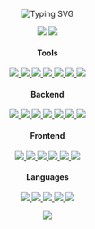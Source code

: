 <p align="center">
  <img src="https://readme-typing-svg.demolab.com?font=Fira+Code&pause=1000&width=435&lines=Hi%2C+I+use+Arch+btw" alt="Typing SVG" />
</p>

<p align="center">
  <!--One of the ways to make responsive themes-->
  <picture>
    <source
      srcset="https://github-readme-stats.vercel.app/api?username=trimclain&theme=tokyonight&show_icons=true&rank_icon=github"
      media="(prefers-color-scheme: dark)"
    />
    <source
      srcset="https://github-readme-stats.vercel.app/api?username=trimclain&theme=buefy&show_icons=true&rank_icon=github"
      media="(prefers-color-scheme: light), (prefers-color-scheme: no-preference)"
    />
    <img src="https://github-readme-stats.vercel.app/api?username=trimclain&show_icons=true&rank_icon=github"/>
  </picture>

  <picture>
    <source
      srcset="https://github-readme-stats.vercel.app/api/top-langs/?username=trimclain&theme=tokyonight&langs_count=8&size_weight=0.5&count_weight=0.5&layout=compact&card_width=200"
      media="(prefers-color-scheme: dark)"
    />
    <source
      srcset="https://github-readme-stats.vercel.app/api/top-langs/?username=trimclain&theme=buefy&langs_count=8&size_weight=0.5&count_weight=0.5&layout=compact&card_width=200"
      media="(prefers-color-scheme: light), (prefers-color-scheme: no-preference)"
    />
    <img src="https://github-readme-stats.vercel.app/api/top-langs/?username=trimclain&langs_count=8&size_weight=0.5&count_weight=0.5&layout=compact&card_width=200"/>
  </picture>
</p>

<!-- Credit: https://skillicons.dev -->
<!-- Icons: https://github.com/tandpfun/skill-icons?tab=readme-ov-file#icons-list -->
<h4 align="center">Tools</h4>
<p align="center">
  <a href="https://en.wikipedia.org/wiki/Linux" target="_blank"> <img src="https://skillicons.dev/icons?i=linux" /> </a>
  <a href="https://archlinux.org" target="_blank"> <img src="https://skillicons.dev/icons?i=arch" /> </a>
  <a href="https://github.com/" target="_blank"> <img src="https://skillicons.dev/icons?i=github" /> </a>
  <a href="https://git-scm.com/" target="_blank"> <img src="https://skillicons.dev/icons?i=git" /> </a>
  <a href="https://neovim.io" target="_blank"> <img src="https://skillicons.dev/icons?i=neovim" /> </a>
  <!-- I'm sorry I had to -->
  <a href="https://www.youtube.com/watch?v=1UXHsCT18wE" target="_blank"> <img src="https://skillicons.dev/icons?i=vscode" /> </a>
  <!-- Windows Sucks -->
  <a href="https://www.youtube.com/watch?v=dQw4w9WgXcQ" target="_blank"> <img src="https://skillicons.dev/icons?i=windows" /> </a>
</p>

<h4 align="center">Backend</h4>
<p align="center">
  <a href="https://nodejs.org/en" target="_blank"> <img src="https://skillicons.dev/icons?i=nodejs" /> </a>
  <a href="https://expressjs.com/" target="_blank"> <img src="https://skillicons.dev/icons?i=express" /> </a>
  <a href="https://www.mysql.com/" target="_blank"> <img src="https://skillicons.dev/icons?i=mysql" /> </a>
  <a href="https://www.docker.com/" target="_blank"> <img src="https://skillicons.dev/icons?i=docker" /> </a>
  <a href="https://nginx.org/en/" target="_blank"> <img src="https://skillicons.dev/icons?i=nginx" /> </a>
  <a href="https://www.vim.org/" target="_blank"> <img src="https://skillicons.dev/icons?i=vim" /> </a>
  <a href="https://ubuntu.com/" target="_blank"> <img src="https://skillicons.dev/icons?i=ubuntu" /> </a>
</p>

<h4 align="center">Frontend</h4>
<p align="center">
  <a href="https://en.wikipedia.org/wiki/HTML" target="_blank"> <img src="https://skillicons.dev/icons?i=html" /> </a>
  <a href="https://en.wikipedia.org/wiki/CSS" target="_blank"> <img src="https://skillicons.dev/icons?i=css" /> </a>
  <a href="https://react.dev/" target="_blank"> <img src="https://skillicons.dev/icons?i=react" /> </a>
  <a href="https://www.gatsbyjs.com/" target="_blank"> <img src="https://skillicons.dev/icons?i=gatsby" /> </a>
  <a href="https://vuejs.org/" target="_blank"> <img src="https://skillicons.dev/icons?i=vue" /> </a>
  <a href="https://getbootstrap.com/" target="_blank"> <img src="https://skillicons.dev/icons?i=bootstrap" /> </a>
</p>

<h4 align="center">Languages</h4>
<p align="center">
  <a href="https://www.python.org/" target="_blank"> <img src="https://skillicons.dev/icons?i=py" /> </a>
  <a href="https://www.lua.org/" target="_blank"> <img src="https://skillicons.dev/icons?i=lua" /> </a>
  <a href="https://www.gnu.org/software/bash/" target="_blank"> <img src="https://skillicons.dev/icons?i=bash" /> </a>
  <a href="https://en.wikipedia.org/wiki/JavaScript" target="_blank"> <img src="https://skillicons.dev/icons?i=js" /> </a>
  <a href="https://www.typescriptlang.org/" target="_blank"> <img src="https://skillicons.dev/icons?i=ts" /> </a>
</p>

<p align="center">
  <img src="https://github-readme-streak-stats.herokuapp.com?user=trimclain&theme=tokyonight" />
</p>

<!--- TODO: fix colorscheme
<p align="center">
  <img src="https://raw.githubusercontent.com/trimclain/trimclain/output/github-contribution-grid-snake.svg" />
</p>
-->
<!--- TODO: in case I need more than 6 pins
[![Readme Card](https://github-readme-stats.vercel.app/api/pin/?username=anuraghazra&repo=github-readme-stats)](https://github.com/anuraghazra/github-readme-stats)
-->
